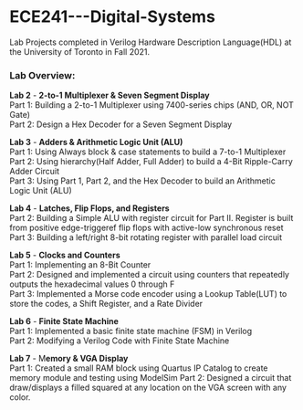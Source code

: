 # ECE241---Digital-Systems
Lab Projects completed in Verilog Hardware Description Language(HDL) at the University of Toronto in Fall 2021.

### Lab Overview:
**Lab 2** - **2-to-1 Multiplexer & Seven Segment Display**\
Part 1: Building a 2-to-1 Multiplexer using 7400-series chips (AND, OR, NOT Gate)\
Part 2: Design a Hex Decoder for a Seven Segment Display

**Lab 3** - **Adders & Arithmetic Logic Unit (ALU)**\
Part 1: Using Always block & case statements to build a 7-to-1 Multiplexer\
Part 2: Using hierarchy(Half Adder, Full Adder) to build a 4-Bit Ripple-Carry Adder Circuit\
Part 3: Using Part 1, Part 2, and the Hex Decoder to build an Arithmetic Logic Unit (ALU)

**Lab 4** - **Latches, Flip Flops, and Registers**\
Part 2: Building a Simple ALU with register circuit for Part II. Register is built from positive edge-triggeref flip flops with active-low synchronous reset\
Part 3: Building a left/right 8-bit rotating register with parallel load circuit

**Lab 5** - **Clocks and Counters**\
Part 1: Implementing an 8-Bit Counter\
Part 2: Designed and implemented a circuit using counters that repeatedly outputs the hexadecimal values 0 through F\
Part 3: Implemented a Morse code encoder using a Lookup Table(LUT) to store the codes, a Shift Register, and a Rate Divider

**Lab 6** - **Finite State Machine**\
Part 1: Implemented a basic finite state machine (FSM) in Verilog\
Part 2: Modifying a Verilog Code with Finite State Machine

**Lab 7** - M**emory & VGA Display**\
Part 1: Created a small RAM block using Quartus IP Catalog to create memory module and testing using ModelSim
Part 2: Designed a circuit that draw/displays a filled squared at any location on the VGA screen with any color.
